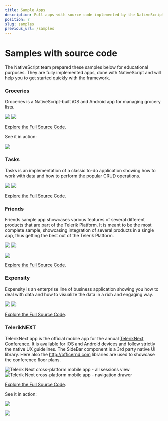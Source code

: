 ```yaml
---
title: Sample Apps
description: Full apps with source code implemented by the NativeScript team
position: 7
slug: samples
previous_url: /samples
---
```


# Samples with source code

The NativeScript team prepared these samples below for educational purposes. They are fully implemented apps, done with NativeScript and will help you to get started quickly with the framework.

### Groceries
Groceries is a NativeScript-built iOS and Android app for managing grocery lists.

![](https://www.nativescript.org/images/default-source/default-album/sample-groceries-ios.png)
![](https://www.nativescript.org/images/default-source/default-album/sample-groceries-android.png)

[Explore the Full Source Code](http://github.com/nativescript/sample-groceries).

See it in action:

[![](
https://www.telerik.com/sfimages/default-source/app-store-buttons/googleplay.png?sfvrsn=2)](https://play.google.com/store/apps/details?id=org.nativescript.groceries)

### Tasks
Tasks is an implementation of a classic to-do application showing how to work with data and how to perform the popular CRUD operations.

![](https://www.nativescript.org/images/default-source/default-album/sample-tasks-list.png)
![](https://www.nativescript.org/images/default-source/default-album/sample-tasks-details.png)

[Explore the Full Source Code](http://github.com/nativescript/sample-tasks).

### Friends
Friends sample app showcases various features of several different products that are part of the Telerik Platform. It is meant to be the most complete sample, showcasing integration of several products in a single app, thus getting the best out of the Telerik Platform.

![](https://www.nativescript.org/images/default-source/default-album/friends4.png)
![](https://www.nativescript.org/images/default-source/default-album/friends3.png?Status=Master&sfvrsn=0)

[![](
http://docs.telerik.com/platform/appbuilder/sample-apps/images/try-in-appbuilder.png)](https://platform.telerik.com/#appbuilder/clone/https%3A%2F%2Fgithub.com%2FNativeScript%2Fsample-Friends.git)

[Explore the Full Source Code](http://github.com/nativescript/sample-friends).



### Expensity
Expensity is an enterprise line of business application showing you how to deal with data and how to visualize the data in a rich and engaging way.

![](https://www.nativescript.org/images/default-source/default-album/expensity-report-details.png)
![](https://www.nativescript.org/images/default-source/default-album/expensity-overview.png)


[Explore the Full Source Code](http://github.com/nativescript/sample-xpensity).

### TelerikNEXT
TelerikNext app is the official mobile app for the annual [TelerikNext Conference](http://teleriknext.com/). It is available for iOS and Android devices and follow strictly the native UX guidelines. The SideBar component is a 3rd party native UI library. Here also the http://officernd.com libraries are used to showcase the conference floor plans.

![Telerik Next cross-platform mobile app - all sessions view](https://www.nativescript.org/images/default-source/default-album/telerik-next-all-sessions.png)
![Telerik Next cross-platform mobile app - navigation drawer](https://www.nativescript.org/images/default-source/default-album/telerik-next-nav-drawer.png)

[Explore the Full Source Code](http://github.com/nativescript/sample-teleriknext).

See it in action:

[![](
https://www.telerik.com/sfimages/default-source/app-store-buttons/googleplay.png?sfvrsn=2)](https://play.google.com/store/apps/details?id=org.nativescript.TelerikNEXT)

[![](
https://www.telerik.com/sfimages/default-source/app-store-buttons/appstore.png?sfvrsn=2)](https://itunes.apple.com/bg/app/teleriknext/id982525766?mt=8)

